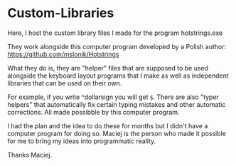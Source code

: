 # Custom-Libraries
Here, I host the custom library files I made for the program hotstrings.exe

They work alongside this computer program developed by a Polish author:
https://github.com/mslonik/Hotstrings

What they do is, they are "helper" files that are supposed to be used alongside
the keyboard layout programs that I make as well as independent libraries that can be used on their own.

For example, if you write ^dollarsign you will get `$`.
There are also "typer helpers" that automatically fix certain typing mistakes and other automatic corrections.
All made possibble by this computer program.

I had the plan and the idea to do these for months but I didn't have a computer program for doing so.
Maciej is the person who made it possible for me to bring my ideas into programmatic reality.

Thanks Maciej.
